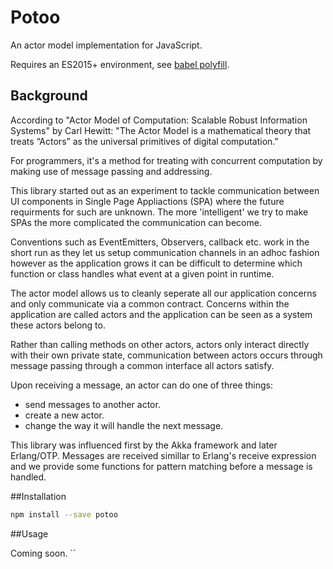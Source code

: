 
Potoo
=====

An actor model implementation for JavaScript.

Requires an ES2015+ environment, see [babel polyfill](https://babeljs.io/docs/usage/polyfill). 

## Background

According to "Actor Model of Computation: Scalable Robust Information Systems"
by Carl Hewitt: "The Actor Model is a mathematical theory that treats “Actors” as the universal
primitives of digital computation."

For programmers, it's a method for treating with concurrent computation by making
use of message passing and addressing.

This library started out as an experiment to tackle communication between
UI components in Single Page Appliactions (SPA) where the future requirments
for such are unknown. The more 'intelligent' we try to make SPAs the more
complicated the communication can become.

Conventions such as EventEmitters, Observers, callback etc. work in the short run as
they let us setup communication channels in an adhoc fashion however
as the application grows it can be difficult to determine which
function or class handles what event at a given point in runtime.

The actor model allows us to cleanly seperate all our application concerns and only 
communicate via a common contract. Concerns within the application are 
called actors and the application can be seen as a system these actors belong to.

Rather than calling methods on other actors, actors only interact directly with 
their own private state, communication between actors occurs through message passing
through a common interface all actors satisfy.

Upon receiving a message, an actor can do one of three things:

* send messages to another actor.
* create a new actor.
* change the way it will handle the next message.

This library was influenced first by the Akka framework and later Erlang/OTP.
Messages are received simillar to Erlang's receive expression and we provide
some functions for pattern matching before a message is handled.

##Installation

```sh 
npm install --save potoo
```

##Usage

Coming soon.
``
